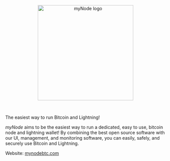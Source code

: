 <center>
  <figure>
    <img src="/mynode-docs/images/logo.png" alt="myNode logo" style="width: 300px">
  </figure>
</center>
<br/>

The easiest way to run Bitcoin and Lightning!

_myNode_ aims to be the easiest way to run a dedicated, easy to use, bitcoin node and lightning wallet! By combining the best open source software with our UI, management, and monitoring software, you can easily, safely, and securely use Bitcoin and Lightning.

Website: [mynodebtc.com](https://mynodebtc.com)
